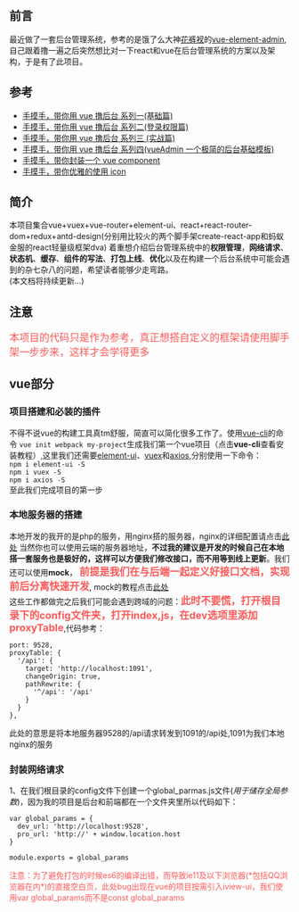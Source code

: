 ## 前言
最近做了一套后台管理系统，参考的是饿了么大神[花裤衩](https://github.com/PanJiaChen)的[vue-element-admin](https://github.com/PanJiaChen/vue-element-admin),自己跟着撸一遍之后突然想比对一下react和vue在后台管理系统的方案以及架构，于是有了此项目。

## 参考
- [手摸手，带你用 vue 撸后台 系列一(基础篇)](https://juejin.im/post/59097cd7a22b9d0065fb61d2)
- [手摸手，带你用 vue 撸后台 系列二(登录权限篇)](https://juejin.im/post/591aa14f570c35006961acac)
- [手摸手，带你用 vue 撸后台 系列三 (实战篇)](https://juejin.im/post/593121aa0ce4630057f70d35)
- [手摸手，带你用 vue 撸后台 系列四(vueAdmin 一个极简的后台基础模板)](https://juejin.im/post/595b4d776fb9a06bbe7dba56)
- [手摸手，带你封装一个 vue component](https://segmentfault.com/a/1190000009090836)
- [手摸手，带你优雅的使用 icon](https://juejin.im/post/59bb864b5188257e7a427c09)

## 简介
本项目集合vue+vuex+vue-router+element-ui、react+react-router-dom+redux+antd-design(分别用比较火的两个脚手架create-react-app和蚂蚁金服的react轻量级框架dva)
着重想介绍后台管理系统中的**权限管理**，**网络请求**、**状态机**、**缓存**、**组件的写法**、**打包上线**、**优化**以及在构建一个后台系统中可能会遇到的杂七杂八的问题，希望读者能够少走弯路。<br />
(本文档将持续更新...)

## 注意
<p align="center;" style="color:#ff5858;font-size:18px">
 本项目的代码只是作为参考，真正想搭自定义的框架请使用脚手架一步步来，这样才会学得更多
</p>

## vue部分
### 项目搭建和必装的插件
不得不说vue的构建工具真tm舒服，简直可以简化很多工作了。使用[vue-cli](https://github.com/vuejs/vue-cli)的命令
`vue init webpack my-project`生成我们第一个vue项目（点击**vue-cli**查看安装教程）,这里我们还需要[element-ui](http://element-cn.eleme.io/#/zh-CN/component/installation)、[vuex](https://vuex.vuejs.org/zh-cn/intro.html)和[axios](https://www.jianshu.com/p/df464b26ae58),分别使用一下命令：<br>
`npm i element-ui -S`<br>
`npm i vuex -S`<br>
`npm i axios -S`<br>
至此我们完成项目的第一步

### 本地服务器的搭建
本地开发的我开的是php的服务，用nginx搭的服务器，nginx的详细配置请点击[此处](http://blog.csdn.net/hzsunshine/article/details/63687054)
当然你也可以使用云端的服务器地址，**不过我的建议是开发的时候自己在本地搭一套服务也是极好的，这样可以方便我们修改接口，而不用等到线上更新**。我们还可以使用**mock**，<span style="color:#ff5858;font-size:18px;font-weight:bold">
前提是我们在与后端一起定义好接口文档，实现前后分离快速开发</span>,
mock的教程点击[此处](https://www.cnblogs.com/zhenfei-jiang/p/7235339.html)<br>
这些工作都做完之后我们可能会遇到跨域的问题：<span style="color:#ff5858;font-size:18px;font-weight:bold">此时不要慌，打开根目录下的config文件夹，打开index,js，在dev选项里添加proxyTable</span>,代码参考：<br>
```
port: 9528,
proxyTable: {
  '/api': {
    target: 'http://localhost:1091',
    changeOrigin: true,
    pathRewrite: {
      '^/api': '/api'
    }
  }
},
```
此处的意思是将本地服务器9528的/api请求转发到1091的/api处,1091为我们本地nginx的服务

### 封装网络请求
1、在我们根目录的config文件下创建一个global_parmas.js文件(*用于储存全局参数*)，因为我的项目是后台和前端都在一个文件夹里所以代码如下：
```
var global_params = {
  dev_url: 'http://localhost:9528',
  pro_url: 'http://' + window.location.host
}

module.exports = global_params
```
<p align="center;" style="color:#ff5858;">
 注意：为了避免打包的时候es6的编译出错，而导致ie11及以下浏览器(*包括QQ浏览器在内*)的直接空白页，此处bug出现在vue的项目按需引入iview-ui，我们使用var global_params而不是const global_params
</p>
<!-- 2、多环境<br>
vue-cli 默认只提供了dev和prod两种环境。但其实正真的开发流程可能还会多一个sit或者stage环境，就是所谓的测试环境和预发布环境。所以我们就要简单的修改一下代码。其实很简单就是设置不同的环境变量<br>
```
"build:prod": "NODE_ENV=production node build/build.js",
"build:sit": "NODE_ENV=sit node build/build.js",
```
之后在代码里自行判断，想干就干啥
```
var env = process.env.NODE_ENV === 'production' ? config.build.prodEnv : config.build.sitEnv
```
新版的 vue-cli 也内置了 webpack-bundle-analyzer 一个模块分析的东西，相当的好用。使用方法也很简单，和之前一样封装一个 npm script 就可以。
```
//package.json
 "build:sit-preview": "cross-env NODE_ENV=production env_config=sit npm_config_preview=true  npm_config_report=true node build/build.js"

//之后通过process.env.npm_config_report来判断是否来启用webpack-bundle-analyzer

var BundleAnalyzerPlugin = require('webpack-bundle-analyzer').BundleAnalyzerPlugin
webpackConfig.plugins.push(new BundleAnalyzerPlugin())
``` -->
在我们的src项目下新建一个utils文件夹放我们的公共方法，新建一个文件叫fetch.js或者叫request.js之类的，*(该文件用于封装我们的网络请求方法)*
详见(vue-admin/src/utils/fetch.js),<br>首先我们引入相关的依赖，代码如下:
```
import axios from 'axios'; //引入网络请求插件axios
import { Message, MessageBox } from 'element-ui';//引入element-ui的提示框
import { getToken } from '@/utils/auth';//引入验证组件，主要是确定用户权限，这个之后会说
import global_params from '../../config/global_params' 引入我们配置的全局变量
```
之后我们封装我们的请求方法，核心代码:
```
// 创建axios实例
const service = axios.create({
    baseURL: process.env.NODE_ENV == "production" ? global_params.pro_url : global_params.dev_url,
    // 通过webpack的全局环境变量判断是在哪个环境下使用哪个url
    // timeout: 5000 // 请求超时时间
});
```
下一步，我们来创建request和response的拦截器，在request中，我们可以通过auth.js对登录的用户进行权限验证，并将token记录在请求头里，核心代码：
```
 if (store.getters.token) {
     config.headers['X-Token'] = getToken(); // 让每个请求携带token--['X-Token']为自定义key 请根据实际情况自行修改
 }
```
对于response的拦截,我们主要是对返回的状态码进行处理，然后统一打印出错误，并对错误进行统一的处理，具体按实际情况来，其核心代码如下：
```
service.interceptors.response.use(
    response => response,
    /**
     * 下面的注释为通过response自定义code来标示请求状态，当code返回如下情况为权限有问题，登出并返回到登录页
     * 如通过xmlhttprequest 状态码标识 逻辑可写在下面error中
     */
    //  const res = response.data;
    //     if (res.code !== 20000) {
    //       Message({
    //         message: res.message,
    //         type: 'error',
    //         duration: 5 * 1000
    //       });
    //       // 50008:非法的token; 50012:其他客户端登录了;  50014:Token 过期了;
    //       if (res.code === 50008 || res.code === 50012 || res.code === 50014) {
    //         MessageBox.confirm('你已被登出，可以取消继续留在该页面，或者重新登录', '确定登出', {
    //           confirmButtonText: '重新登录',
    //           cancelButtonText: '取消',
    //           type: 'warning'
    //         }).then(() => {
    //           store.dispatch('FedLogOut').then(() => {
    //             location.reload();// 为了重新实例化vue-router对象 避免bug
    //           });
    //         })
    //       }
    //       return Promise.reject(error);
    //     } else {
    //       return response.data;
    //     }
    error => {
        Message({ // 打印出错误
            message: error.message,
            type: 'error',
            duration: 5 * 1000
        })
        return Promise.reject(error);
    }
)
```
详细请查阅(vue-admin/src/utils/fetch.js)<br>
3、发起一次网络请求<br>
在src文件夹目录下新建一个api文件夹(或者是http之类的名字)<br>
<image src="./img/img_swagger.png" /><br>
<image src="./img/img_api.png"/><br>
> 这里我的建议是api里的文件命名跟swagger里的接口名保持一致
> 我这里给出的例子是navigation（导航接口）

以下是navigation.js的代码：
```
// 以新增菜单接口为例
import fetch from '@/utils/new_fetch'
import qs from 'qs'
// 这里post请求的参数有两种写法，一种是URLSearchParams的写法，另一种是用qs.stringify()的写法


export function add_menu(form) { // 第一种
  const params = new URLSearchParams()
    params.append('name', form.name)
    params.append('path_temp', form.path_temp)
    params.append('parent_id', form.parent_id[form.parent_id.length - 1])
    params.append('img', form.img)
    params.append('sort', form.sort)
    params.append('level', form.parent_id.length + 1)
    params.append('shape', form.shape)
  return fetch({
    url: '/api/navigation/add_menu',
    method: 'post',
    data: params
  })
}

export function add_menu(form) { //第二种
  return fetch({
      url: '/api/navigation/add_menu',
      method: 'post',
      data: qs.stringify(form)
  })
}
```

### 权限管理
*权限管理部分包括登录权限，菜单权限，请求权限等*

